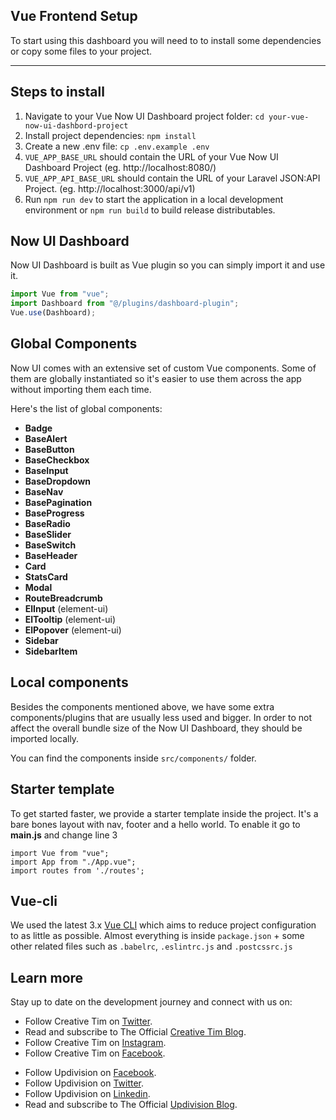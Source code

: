 ## Vue Frontend Setup

To start using this dashboard you will need to to install some dependencies or copy some files to your
project.

<hr>

## Steps to install

1. Navigate to your Vue Now UI Dashboard project folder: `cd your-vue-now-ui-dashbord-project`
2. Install project dependencies: `npm install`
3. Create a new .env file: `cp .env.example .env`
4. `VUE_APP_BASE_URL` should contain the URL of your Vue Now UI Dashboard Project (eg. http://localhost:8080/)
5. `VUE_APP_API_BASE_URL` should contain the URL of your Laravel JSON:API Project. (eg. http://localhost:3000/api/v1)
6. Run `npm run dev` to start the application in a local development environment or `npm run build` to build release distributables.

## Now UI Dashboard

Now UI Dashboard is built as Vue plugin so you can simply import it and use it.

```js
import Vue from "vue";
import Dashboard from "@/plugins/dashboard-plugin";
Vue.use(Dashboard);
```

## Global Components

Now UI comes with an extensive set of custom Vue components. Some of them are globally instantiated so
it's easier to use them across the app without importing them each time.

Here's the list of global components:

- **Badge**
- **BaseAlert**
- **BaseButton**
- **BaseCheckbox**
- **BaseInput**
- **BaseDropdown**
- **BaseNav**
- **BasePagination**
- **BaseProgress**
- **BaseRadio**
- **BaseSlider**
- **BaseSwitch**
- **BaseHeader**
- **Card**
- **StatsCard**
- **Modal**
- **RouteBreadcrumb**
- **ElInput** (element-ui)
- **ElTooltip** (element-ui)
- **ElPopover** (element-ui)
- **Sidebar**
- **SidebarItem**

## Local components

Besides the components mentioned above, we have some extra components/plugins that are usually less used
and bigger. In order to not affect the overall bundle size of the Now UI Dashboard, they should be imported locally.

You can find the components inside `src/components/` folder.

## Starter template

To get started faster, we provide a starter template inside the project. It's a bare bones
layout with nav, footer and a hello world. To enable it go to **main.js** and change line 3

```js{3}
import Vue from "vue";
import App from "./App.vue";
import routes from './routes';
```


## Vue-cli

We used the latest 3.x [Vue CLI](https://github.com/vuejs/vue-cli) which aims to reduce project configuration
to as little as possible. Almost everything is inside `package.json` + some other related files such as
`.babelrc`, `.eslintrc.js` and `.postcssrc.js`

## Learn more

Stay up to date on the development journey and connect with us on:

<ul>
  <li>Follow Creative Tim on
    <a href="https://twitter.com/creativetim">Twitter</a>.</li>
  <li>Read and subscribe to The Official
    <a href="http://blog.creative-tim.com">Creative Tim Blog</a>.</li>
  <li>Follow Creative Tim on
    <a href="https://www.instagram.com/creativetimofficial">Instagram</a>.</li>
  <li>Follow Creative Tim on
    <a href="https://www.facebook.com/creativetim">Facebook</a>.</li>
</ul>

<ul>
  <li>Follow Updivision on
    <a href="https://www.facebook.com/updivision/">Facebook</a>.</li>
  <li>Follow Updivision on
    <a href="https://twitter.com/updivision/">Twitter</a>.</li>
  <li>Follow Updivision on
    <a href="https://www.linkedin.com/company/updivision">Linkedin</a>.</li>
  <li>Read and subscribe to The Official
    <a href="https://updivision.com/blog/">Updivision Blog</a>.</li>
</ul>
